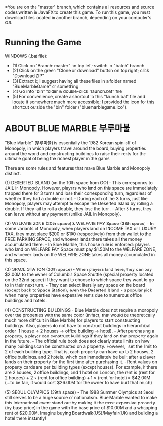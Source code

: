 *You are on the "master" branch, which contains all resources and source codes written in JavaFX to create this game. To run this game, you must download files located in another branch, depending on your computer's OS.

# Running the Game

WINDOWS (.bat file):
- (1) Click on "Branch: master" on top left; switch to "batch" branch
- (2) Click on the green "Clone or download" button on top right; click "Download ZIP"
- (3) Extract it; I suggest having all these files in a folder named "BlueMarbleGame" or something
- (4) Go into "bin" folder & double-click "launch.bat" file
- (5) For convenience, create a shortcut to this "launch.bat" file and locate it somewhere much more accessible; I provided the icon for this shortcut outside the "bin" folder ("bluemarblegame.ico").

# ABOUT BLUE MARBLE 부루마불
"Blue Marble" (부루마불) is essentially the 1982 Korean spin-off of Monopoly, in which players travel around the board, buying properties around the world
    and constructing buildings to raise their rents for the ultimate goal of being the richest player in the game.
    
There are some rules and features that make Blue Marble and Monopoly distinct.

(1) DESERTED ISLAND (on the 10th space from GO)
    - This corresponds to JAIL in Monopoly. However, players who land on this space are immediately trapped there for 3 turns and
    lose their corresponding turn, regardless of whether they had a double or not.
    - During each of the 3 turns, just like Monopoly, players may attempt to escape the Deserted Island by rolling a double.
    If they fail to roll a double, they lose the turn.
    - After 3 turns, they can leave without any payment (unlike JAIL in Monopoly).
    
(2) WELFARE ZONE (20th space) & WELFARE PAY Space (38th space)
    - In some variants of Monopoly, when players land on INCOME TAX or LUXURY TAX, they must place $200 or $100 (respectively) from 
    their wallet to the FREE PARKING SPACE, and whoever lands there takes all the money accumulated there.
    - In Blue Marble, this house rule is enforced: players who land on WELFARE PAY Space must pay $1.50M to the WELFARE ZONE, and
    whoever lands on the WELFARE ZONE takes all money accumulated in this space.
    
(3) SPACE STATION (30th space)
    - When players land here, they can pay $2.00M to the owner of Columbia Space Shuttle (special property located on the 32nd space)
    if they want to choose to which space they want to go to in their next turn.
    - They can select literally any space on the board (except back to Space Station), even the Deserted Island - a popular pick
    when many properties have expensive rents due to numerous office buildings and hotels.
    
(4) CONSTRUCTING BUILDINGS
    - Blue Marble does not require a monopoly over the properties with the same color (In fact, that would be theoretically much 
    more difficult in Blue Marble) for players to start constructing buildings. Also, players do not have to construct buildings
    in hierarchical order (1 house -> 2 houses -> office building -> hotel).
    - After purchasing a property, a player can construct buildings if they land on that property again in the future.
    - The official rule book does not clearly state limits on how many buildings can be constructed on a property. However, I set
    the limit to 2 of each building type. That is, each property can have up to 2 houses, 2 office buildings, and 2 hotels, which
    can immediately be built after a player lands on their property for the first time after purchasing it.
    - Rent values on property cards are per building types (except houses). For example, if there are 2 houses, 2 office buildings, and
    1 hotel on London, the rent is
                    (rent for 2 houses) + 2 × (rent for office building) + 1 × (rent for hotel) = $42.00M
                    (...to be fair, it would cost $26.00M for the owner to have built that much)
                    
(5) SEOUL OLYMPICS (39th space)
    - The 1988 Summer Olympics at Seoul still serves to be a huge source of nationalism. Blue Marble wanted to make this international
    event stand out by making it the most expensive property (by base price) in the game with the base price of $10.00M and a whopping
    rent of $20.00M. Imagine buying Boardwalk(US)/Mayfair(UK) and building a hotel there instantly!
